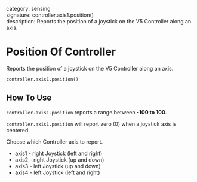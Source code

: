 category: sensing  
signature: controller.axis1.position()  
description: Reports the position of a joystick on the V5 Controller along an axis.

# Position Of Controller
 
Reports the position of a joystick on the V5 Controller along an axis.

```don
controller.axis1.position()
```

## How To Use

`controller.axis1.position` reports a range between **-100 to 100**.

`controller.axis1.position` will report zero (0) when a joystick axis is centered.

Choose which Controller axis to report.

* axis1 - right Joystick (left and right)
* axis2 - right Joystick (up and down)
* axis3 - left Joystick (up and down)
* axis4 - left Joystick (left and right)
	
<advanced>
</advanced>
